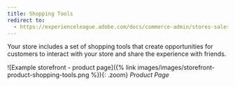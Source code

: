 ```yaml
---
title: Shopping Tools
redirect to:
  - https://experienceleague.adobe.com/docs/commerce-admin/stores-sales/introduction.html#shopping-assistance
---
```


Your store includes a set of shopping tools that create opportunities for customers to interact with your store and share the experience with friends.

![Example storefront - product page]({% link images/images/storefront-product-shopping-tools.png %}){: .zoom}
_Product Page_
